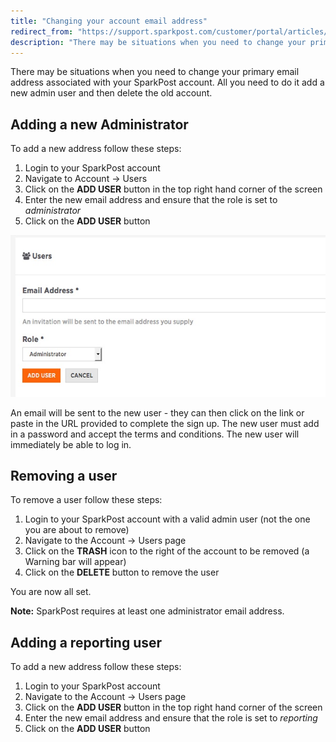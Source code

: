 ```yaml
---
title: "Changing your account email address"
redirect_from: "https://support.sparkpost.com/customer/portal/articles/2467929-changing-your-account-email-address"
description: "There may be situations when you need to change your primary email address associated with your Spark Post account All you need to do it add a new admin user and then delete the old account Adding a new Administrator To add a new address follow these steps Login to..."
---
```


There may be situations when you need to change your primary email address associated with your SparkPost account. All you need to do it add a new admin user and then delete the old account. 

## Adding a new Administrator

To add a new address follow these steps:

1. Login to your SparkPost account
1. Navigate to Account → Users
1. Click on the **ADD USER** button in the top right hand corner of the screen
1. Enter the new email address and ensure that the role is set to *administrator*
1. Click on the **ADD USER** button

![](media/changing-your-account-email-address/Add_user_UI_original.jpg)

An email will be sent to the new user - they can then click on the link or paste in the URL provided to complete the sign up. The new user must add in a password and accept the terms and conditions. The new user will immediately be able to log in.

## Removing a user

To remove a user follow these steps:

1. Login to your SparkPost account with a valid admin user (not the one you are about to remove)
1. Navigate to the Account → Users page
1. Click on the **TRASH** icon to the right of the account to be removed (a Warning bar will appear)
1. Click on the **DELETE** button to remove the user

You are now all set.

**Note:** SparkPost requires at least one administrator email address.

## Adding a reporting user

To add a new address follow these steps:

1. Login to your SparkPost account
1. Navigate to the Account → Users page
1. Click on the **ADD USER** button in the top right hand corner of the screen
1. Enter the new email address and ensure that the role is set to *reporting*
1. Click on the **ADD USER** button